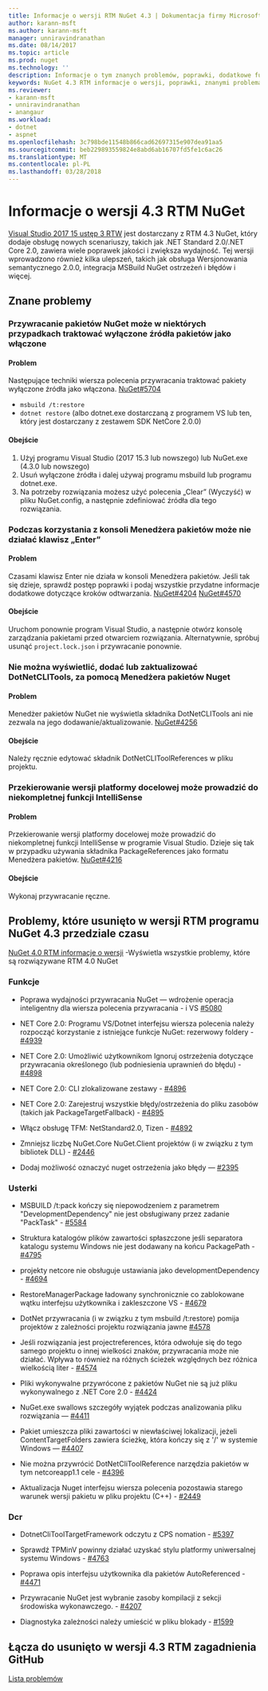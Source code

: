 ```yaml
---
title: Informacje o wersji RTM NuGet 4.3 | Dokumentacja firmy Microsoft
author: karann-msft
ms.author: karann-msft
manager: unniravindranathan
ms.date: 08/14/2017
ms.topic: article
ms.prod: nuget
ms.technology: ''
description: Informacje o tym znanych problemów, poprawki, dodatkowe funkcje i dcr RTM 4.3 NuGet.
keywords: NuGet 4.3 RTM informacje o wersji, poprawki, znanymi problemami, nowe funkcje, dcr
ms.reviewer:
- karann-msft
- unniravindranathan
- anangaur
ms.workload:
- dotnet
- aspnet
ms.openlocfilehash: 3c798bde11548b866cad62697315e907dea91aa5
ms.sourcegitcommit: beb229893559824e8abd6ab16707fd5fe1c6ac26
ms.translationtype: MT
ms.contentlocale: pl-PL
ms.lasthandoff: 03/28/2018
---
```

# <a name="nuget-43-rtm-release-notes"></a>Informacje o wersji 4.3 RTM NuGet

[Visual Studio 2017 15 ustęp 3 RTW](https://www.visualstudio.com/news/releasenotes/vs2017-relnotes) jest dostarczany z RTM 4.3 NuGet, który dodaje obsługę nowych scenariuszy, takich jak .NET Standard 2.0/.NET Core 2.0, zawiera wiele poprawek jakości i zwiększa wydajność. Tej wersji wprowadzono również kilka ulepszeń, takich jak obsługa Wersjonowania semantycznego 2.0.0, integracja MSBuild NuGet ostrzeżeń i błędów i więcej.

## <a name="known-issues"></a>Znane problemy

### <a name="nuget-restore-may-treat-disabled-package-sources-as-enabled-in-some-cases"></a>Przywracanie pakietów NuGet może w niektórych przypadkach traktować wyłączone źródła pakietów jako włączone

#### <a name="issue"></a>Problem

Następujące techniki wiersza polecenia przywracania traktować pakiety wyłączone źródła jako włączona. [NuGet#5704](https://github.com/NuGet/Home/issues/5704)
- `msbuild /t:restore`
- `dotnet restore` (albo dotnet.exe dostarczaną z programem VS lub ten, który jest dostarczany z zestawem SDK NetCore 2.0.0)

#### <a name="workaround"></a>Obejście

1. Użyj programu Visual Studio (2017 15.3 lub nowszego) lub NuGet.exe (4.3.0 lub nowszego)
1. Usuń wyłączone źródła i dalej używaj programu msbuild lub programu dotnet.exe.
1. Na potrzeby rozwiązania możesz użyć polecenia „Clear” (Wyczyść) w pliku NuGet.config, a następnie zdefiniować źródła dla tego rozwiązania.

### <a name="while-using-package-manager-console-enter-key-may-not-work"></a>Podczas korzystania z konsoli Menedżera pakietów może nie działać klawisz „Enter”

#### <a name="issue"></a>Problem

Czasami klawisz Enter nie działa w konsoli Menedżera pakietów. Jeśli tak się dzieje, sprawdź postęp poprawki i podaj wszystkie przydatne informacje dodatkowe dotyczące kroków odtwarzania. [NuGet#4204](https://github.com/NuGet/Home/issues/4204) [NuGet#4570](https://github.com/NuGet/Home/issues/4570)

#### <a name="workaround"></a>Obejście

Uruchom ponownie program Visual Studio, a następnie otwórz konsolę zarządzania pakietami przed otwarciem rozwiązania. Alternatywnie, spróbuj usunąć `project.lock.json` i przywracanie ponownie.

### <a name="you-are-unable-to-view-add-or-update-dotnetclitools-using-nuget-package-manager"></a>Nie można wyświetlić, dodać lub zaktualizować DotNetCLITools, za pomocą Menedżera pakietów Nuget

#### <a name="issue"></a>Problem

Menedżer pakietów NuGet nie wyświetla składnika DotNetCLITools ani nie zezwala na jego dodawanie/aktualizowanie. [NuGet#4256](https://github.com/NuGet/Home/issues/4256)

#### <a name="workaround"></a>Obejście

Należy ręcznie edytować składnik DotNetCLIToolReferences w pliku projektu.

### <a name="retargeting-target-framework-version-may-lead-to-incomplete-intellisense"></a>Przekierowanie wersji platformy docelowej może prowadzić do niekompletnej funkcji IntelliSense

#### <a name="issue"></a>Problem

Przekierowanie wersji platformy docelowej może prowadzić do niekompletnej funkcji IntelliSense w programie Visual Studio. Dzieje się tak w przypadku używania składnika PackageReferences jako formatu Menedżera pakietów. [NuGet#4216](https://github.com/NuGet/Home/issues/4216)

#### <a name="workaround"></a>Obejście

Wykonaj przywracanie ręczne.

## <a name="issues-fixed-in-nuget-43-rtm-timeframe"></a>Problemy, które usunięto w wersji RTM programu NuGet 4.3 przedziale czasu

[NuGet 4.0 RTM informacje o wersji](../release-notes/nuget-4.0-RTM.md) -Wyświetla wszystkie problemy, które są rozwiązywane RTM 4.0 NuGet

### <a name="features"></a>Funkcje

- Poprawa wydajności przywracania NuGet — wdrożenie operacja inteligentny dla wiersza polecenia przywracania - i VS [#5080](https://github.com/NuGet/Home/issues/5080)

- NET Core 2.0: Programu VS/Dotnet interfejsu wiersza polecenia należy rozpocząć korzystanie z istniejące funkcje NuGet: rezerwowy foldery - [#4939](https://github.com/NuGet/Home/issues/4939)

- NET Core 2.0: Umożliwić użytkownikom Ignoruj ostrzeżenia dotyczące przywracania określonego (lub podniesienia uprawnień do błędu) - [#4898](https://github.com/NuGet/Home/issues/4898)

- NET Core 2.0: CLI zlokalizowane zestawy - [#4896](https://github.com/NuGet/Home/issues/4896)

- NET Core 2.0: Zarejestruj wszystkie błędy/ostrzeżenia do pliku zasobów (takich jak PackageTargetFallback) - [#4895](https://github.com/NuGet/Home/issues/4895)

- Włącz obsługę TFM: NetStandard2.0, Tizen - [#4892](https://github.com/NuGet/Home/issues/4892)

- Zmniejsz liczbę NuGet.Core NuGet.Client projektów (i w związku z tym bibliotek DLL) - [#2446](https://github.com/NuGet/Home/issues/2446)

- Dodaj możliwość oznaczyć nuget ostrzeżenia jako błędy — [#2395](https://github.com/NuGet/Home/issues/2395)

### <a name="bugs"></a>Usterki

- MSBUILD /t:pack kończy się niepowodzeniem z parametrem "DevelopmentDependency" nie jest obsługiwany przez zadanie "PackTask" - [#5584](https://github.com/NuGet/Home/issues/5584)

- Struktura katalogów plików zawartości spłaszczone jeśli separatora katalogu systemu Windows nie jest dodawany na końcu PackagePath - [#4795](https://github.com/NuGet/Home/issues/4795)

- projekty netcore nie obsługuje ustawiania jako developmentDependency - [#4694](https://github.com/NuGet/Home/issues/4694)

- RestoreManagerPackage ładowany synchronicznie co zablokowane wątku interfejsu użytkownika i zakleszczone VS - [#4679](https://github.com/NuGet/Home/issues/4679)

- DotNet przywracania (i w związku z tym msbuild /t:restore) pomija projektów z zależności projektu rozwiązania jawne [#4578](https://github.com/NuGet/Home/issues/4578)

- Jeśli rozwiązania jest projectreferences, która odwołuje się do tego samego projektu o innej wielkości znaków, przywracania może nie działać. Wpływa to również na różnych ścieżek względnych bez różnica wielkością liter - [#4574](https://github.com/NuGet/Home/issues/4574)

- Pliki wykonywalne przywrócone z pakietów NuGet nie są już pliku wykonywalnego z .NET Core 2.0 - [#4424](https://github.com/NuGet/Home/issues/4424)

- NuGet.exe swallows szczegóły wyjątek podczas analizowania pliku rozwiązania — [#4411](https://github.com/NuGet/Home/issues/4411)

- Pakiet umieszcza pliki zawartości w niewłaściwej lokalizacji, jeżeli ContentTargetFolders zawiera ścieżkę, która kończy się z '/' w systemie Windows — [#4407](https://github.com/NuGet/Home/issues/4407)

- Nie można przywrócić DotNetCliToolReference narzędzia pakietów w tym netcoreapp1.1 cele - [#4396](https://github.com/NuGet/Home/issues/4396)

- Aktualizacja Nuget interfejsu wiersza polecenia pozostawia starego warunek wersji pakietu w pliku projektu (C++) - [#2449](https://github.com/NuGet/Home/issues/2449)

### <a name="dcrs"></a>Dcr

- DotnetCliToolTargetFramework odczytu z CPS nomation - [#5397](https://github.com/NuGet/Home/issues/5397)

- Sprawdź TPMinV powinny działać uzyskać stylu platformy uniwersalnej systemu Windows - [#4763](https://github.com/NuGet/Home/issues/4763)

- Poprawa opis interfejsu użytkownika dla pakietów AutoReferenced - [#4471](https://github.com/NuGet/Home/issues/4471)

- Przywracanie NuGet jest wybranie zasoby kompilacji z sekcji środowiska wykonawczego. - [#4207](https://github.com/NuGet/Home/issues/4207)

- Diagnostyka zależności należy umieścić w pliku blokady - [#1599](https://github.com/NuGet/Home/issues/1599)

## <a name="links-to-github-issues-fixed-in-43-rtm"></a>Łącza do usunięto w wersji 4.3 RTM zagadnienia GitHub

[Lista problemów](https://github.com/NuGet/Home/issues?q=is%3Aissue+is%3Aclosed+milestone%3A%224.3")
